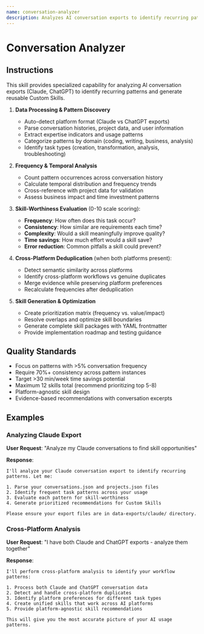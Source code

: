 ```yaml
---
name: conversation-analyzer
description: Analyzes AI conversation exports to identify recurring patterns and generate custom Claude Skills. Use when analyzing conversation data, identifying workflow patterns, or creating reusable AI skills from usage history.
---
```


# Conversation Analyzer

## Instructions

This skill provides specialized capability for analyzing AI conversation exports (Claude, ChatGPT) to identify recurring patterns and generate reusable Custom Skills.

1. **Data Processing & Pattern Discovery**
   - Auto-detect platform format (Claude vs ChatGPT exports)
   - Parse conversation histories, project data, and user information
   - Extract expertise indicators and usage patterns
   - Categorize patterns by domain (coding, writing, business, analysis)
   - Identify task types (creation, transformation, analysis, troubleshooting)

2. **Frequency & Temporal Analysis**
   - Count pattern occurrences across conversation history
   - Calculate temporal distribution and frequency trends
   - Cross-reference with project data for validation
   - Assess business impact and time investment patterns

3. **Skill-Worthiness Evaluation** (0-10 scale scoring):
   - **Frequency**: How often does this task occur?
   - **Consistency**: How similar are requirements each time?
   - **Complexity**: Would a skill meaningfully improve quality?
   - **Time savings**: How much effort would a skill save?
   - **Error reduction**: Common pitfalls a skill could prevent?

4. **Cross-Platform Deduplication** (when both platforms present):
   - Detect semantic similarity across platforms
   - Identify cross-platform workflows vs genuine duplicates
   - Merge evidence while preserving platform preferences
   - Recalculate frequencies after deduplication

5. **Skill Generation & Optimization**
   - Create prioritization matrix (frequency vs. value/impact)
   - Resolve overlaps and optimize skill boundaries
   - Generate complete skill packages with YAML frontmatter
   - Provide implementation roadmap and testing guidance

## Quality Standards

- Focus on patterns with >5% conversation frequency
- Require 70%+ consistency across pattern instances
- Target >30 min/week time savings potential
- Maximum 12 skills total (recommend prioritizing top 5-8)
- Platform-agnostic skill design
- Evidence-based recommendations with conversation excerpts

## Examples

### Analyzing Claude Export
**User Request**: "Analyze my Claude conversations to find skill opportunities"

**Response**: 
```
I'll analyze your Claude conversation export to identify recurring patterns. Let me:

1. Parse your conversations.json and projects.json files
2. Identify frequent task patterns across your usage
3. Evaluate each pattern for skill-worthiness
4. Generate prioritized recommendations for Custom Skills

Please ensure your export files are in data-exports/claude/ directory.
```

### Cross-Platform Analysis
**User Request**: "I have both Claude and ChatGPT exports - analyze them together"

**Response**:
```
I'll perform cross-platform analysis to identify your workflow patterns:

1. Process both Claude and ChatGPT conversation data
2. Detect and handle cross-platform duplicates
3. Identify platform preferences for different task types
4. Create unified skills that work across AI platforms
5. Provide platform-agnostic skill recommendations

This will give you the most accurate picture of your AI usage patterns.
```